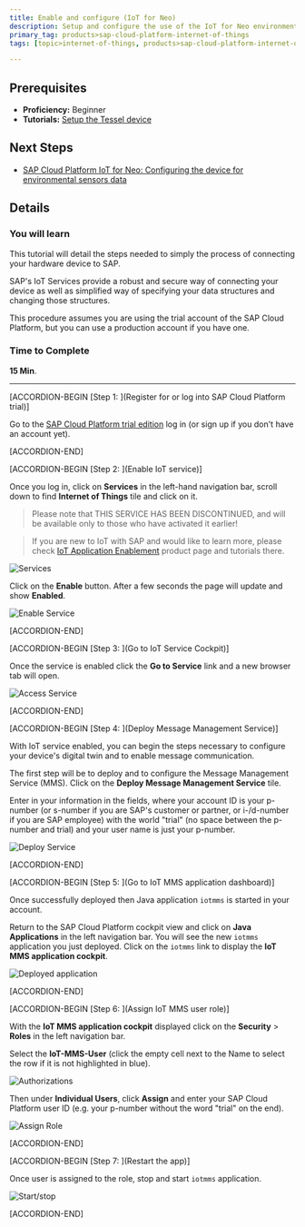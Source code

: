 ```yaml
---
title: Enable and configure (IoT for Neo)
description: Setup and configure the use of the IoT for Neo environment in SAP Cloud Platform. Please note that THIS SERVICE HAS BEEN DISCONTINUED in Trial and that this tutorial is applicable only to those who have already activated the service earlier.
primary_tag: products>sap-cloud-platform-internet-of-things
tags: [topic>internet-of-things, products>sap-cloud-platform-internet-of-things, tutorial>beginner ]

---
```


## Prerequisites
- **Proficiency:** Beginner
- **Tutorials:** [Setup the Tessel device](https://developers.sap.com/tutorials/iot-tessel.html)


## Next Steps
- [SAP Cloud Platform IoT for Neo: Configuring the device for environmental sensors data](https://developers.sap.com/tutorials/iot-part7-add-device.html)

## Details
### You will learn

This tutorial will detail the steps needed to simply the process of connecting your hardware device to SAP.

SAP's IoT Services provide a robust and secure way of connecting your device as well as simplified way of specifying your data structures and changing those structures.

This procedure assumes you are using the trial account of the SAP Cloud Platform, but you can use a production account if you have one.

### Time to Complete
**15 Min**.

---

[ACCORDION-BEGIN [Step 1: ](Register for or log into SAP Cloud Platform trial)]

Go to the [SAP Cloud Platform trial edition](https://account.hanatrial.ondemand.com/cockpit) log in (or sign up if you don't have an account yet).


[ACCORDION-END]

[ACCORDION-BEGIN [Step 2: ](Enable IoT service)]

Once you log in, click on **Services** in the left-hand navigation bar, scroll down to find **Internet of Things** tile and click on it.

> Please note that THIS SERVICE HAS BEEN DISCONTINUED, and will be available only to those who have activated it earlier!

> If you are new to IoT with SAP and would like to learn more, please check [IoT Application Enablement](https://developers.sap.com/topics/iot-application-enablement.html) product page and tutorials there.

![Services](p6-2.png)

Click on the **Enable** button. After a few seconds the page will update and show **Enabled**.

![Enable Service](p6_3a.png)


[ACCORDION-END]

[ACCORDION-BEGIN [Step 3: ](Go to IoT Service Cockpit)]

Once the service is enabled click the **Go to Service** link and a new browser tab will open.

![Access Service](p6_4.png)


[ACCORDION-END]

[ACCORDION-BEGIN [Step 4: ](Deploy Message Management Service)]

With IoT service enabled, you can begin the steps necessary to configure your device's digital twin and to enable message communication.

The first step will be to deploy and to configure the Message Management Service (MMS). Click on the **Deploy Message Management Service** tile.

Enter in your information in the fields, where your account ID is your p-number (or s-number if you are SAP's customer or partner, or i-/d-number if you are SAP employee) with the world "trial" (no space between the p-number and trial) and your user name is just your p-number.

![Deploy Service](p6_6a.png)


[ACCORDION-END]

[ACCORDION-BEGIN [Step 5: ](Go to IoT MMS application dashboard)]

Once successfully deployed then Java application `iotmms` is started in your account.

Return to the SAP Cloud Platform cockpit view and click on **Java Applications** in the left navigation bar. You will see the new `iotmms` application you just deployed. Click on the `iotmms` link to display the **IoT MMS application cockpit**.

![Deployed application](p6_7.png)


[ACCORDION-END]

[ACCORDION-BEGIN [Step 6: ](Assign IoT MMS user role)]

With the **IoT MMS application cockpit** displayed click on the **Security** > **Roles** in the left navigation bar.

Select the **IoT-MMS-User** (click the empty cell next to the Name to select the row if it is not highlighted in blue).

![Authorizations](p6_8.png)

Then under **Individual Users**, click **Assign** and enter your SAP Cloud Platform user ID (e.g. your p-number without the word "trial" on the end).

![Assign Role](p6_9.png)

[ACCORDION-END]

[ACCORDION-BEGIN [Step 7: ](Restart the app)]

Once user is assigned to the role, stop and start `iotmms` application.

![Start/stop](p6_10.png)

[ACCORDION-END]
